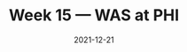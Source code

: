 ---
layout: game
title: Week 15 — WAS at PHI
season: 2021
game_id: 2021_15_WAS_PHI
week: 15
date: 2021-12-21
home_team: PHI
away_team: WAS
final_home: 
final_away: 
pbp_url: /assets/data/pbp/2021/2021_15_WAS_PHI.csv.gz
---